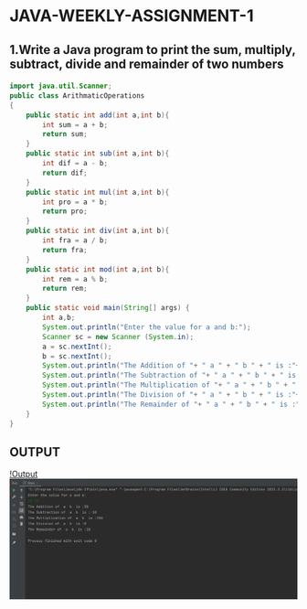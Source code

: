 # JAVA-WEEKLY-ASSIGNMENT-1
## 1.Write a Java program to print the sum, multiply, subtract, divide and remainder of two numbers
```java
import java.util.Scanner;
public class ArithmaticOperations
{
    public static int add(int a,int b){
        int sum = a + b;
        return sum;
    }
    public static int sub(int a,int b){
        int dif = a - b;
        return dif;
    }
    public static int mul(int a,int b){
        int pro = a * b;
        return pro;
    }
    public static int div(int a,int b){
        int fra = a / b;
        return fra;
    }
    public static int mod(int a,int b){
        int rem = a % b;
        return rem;
    }
    public static void main(String[] args) {
        int a,b;
        System.out.println("Enter the value for a and b:");
        Scanner sc = new Scanner (System.in);
        a = sc.nextInt();
        b = sc.nextInt();
        System.out.println("The Addition of "+ " a " + " b " + " is :"+ add(a,b));
        System.out.println("The Subtraction of "+ " a " + " b " + " is :"+ sub(a,b));
        System.out.println("The Multiplication of "+ " a " + " b " + " is :"+ mul(a,b));
        System.out.println("The Division of "+ " a " + " b " + " is :"+ div(a,b));
        System.out.println("The Remainder of "+ " a " + " b " + " is :"+ mod(a,b));
    }
}
```
## OUTPUT
[!Output](outputs/arithOperation.png)
<img src = "outputs/arithOperation.png">
